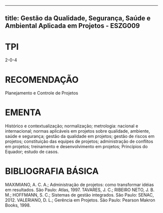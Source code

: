 
---
title: Gestão da Qualidade, Segurança, Saúde e Ambiental Aplicada em Projetos - ESZG009 
---

# TPI

2-0-4

# RECOMENDAÇÃO

Planejamento e Controle de Projetos

# EMENTA

Histórico e contextualização; normalização; metrologia: nacional e internacional; normas aplicáveis em projetos sobre qualidade, ambiente, saúde e segurança; gestão da qualidade em projetos; gestão de riscos em projetos; constituição das equipes de projetos; administração de conflitos em projetos; treinamento e desenvolvimento em projetos; Princípios do Equador; estudo de casos.

# BIBLIOGRAFIA BÁSICA

MAXIMIANO, A. C. A.; Administração de projetos: como transformar idéias em resultados. São Paulo: Atlas, 1997.
TAVARES, J. C.; RIBEIRO NETO, J. B. M.; HOFFMANN, S. C.; Sistemas de gestão integrados. São Paulo: SENAC, 2012.
VALERIANO, D. L.; Gerência em Projetos. São Paulo: Pearson Makron Books, 1998.
        